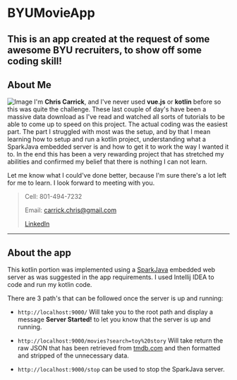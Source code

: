 # BYUMovieApp

This is an app created at the request of some awesome BYU recruiters, to show off some coding skill!
---
## About Me
![Image](https://cryptic-cove-38553.herokuapp.com/img/familyPic-8.jpg)
I'm **Chris Carrick**, and I've never used __vue.js__ or __kotlin__ before so this was quite the challenge. These last couple of day's have been a massive data download as I've read and watched all sorts of tutorials to be able to come up to speed on this project. The actual coding was the easiest part. The part I struggled with most was the setup, and by that I mean learning how to setup and run a kotlin project, understanding what a SparkJava embedded server is and how to get it to work the way I wanted it to. In the end this has been a very rewarding project that has stretched my abilities and confirmed my belief that there is nothing I can not learn.

Let me know what I could've done better, because I'm sure there's a lot left for me to learn. I look forward to meeting with you.

>Cell: 801-494-7232
>
>Email: carrick.chris@gmail.com
>
>[LinkedIn](https://www.linkedin.com/in/chris-carrick-99528680/)
---
## About the app

This kotlin portion was implemented using a [SparkJava](http://http://sparkjava.com/) embedded web server as was suggested in the app requirements. I used Intellij IDEA to code and run my kotlin code.

There are 3 path's that can be followed once the server is up and running:

* `http://localhost:9000/` Will take you to the root path and display a message __Server Started!__ to let you know that the server is up and running.

* `http://localhost:9000/movies?search=toy%20story` Will take return the raw JSON that has been retrieved from [tmdb.com](http://www.tmdb.com) and then formatted and stripped of the unnecessary data.
* `http://localhost:9000/stop` can be used to stop the SparkJava server.
